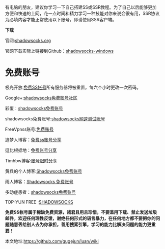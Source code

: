 有电脑的朋友，建议你学习一下自己搭建SS或SSR教程。为了自己以后能够更加方便和快速的上网，花一点时间和精力学习一种技能对你来说会很有用，SSR协议为必填内容才能正常使用以下账号，即请使用SSR客户端。

**下载**

官网:[shadowsocks.org](https://shadowsocks.org/en/index.html)

官网下载实际上链接到Github：[shadowsocks-windows](https://github.com/shadowsocks/shadowsocks-windows/releases)

# 免费账号



极光开放:[免费SS帐号](免费SS帐号)所有服务器将被重置，每六个小时更改一次密码。

Google+:[shadowsocks免费账号社区](https://plus.google.com/communities/104092405342699579599)

彩蛋：[shadowsocks免费账号](https://freessr.xyz/)

shadowsocks免费账号:[shadowsocks网速测试账号](http://sstest.cc/shadowsocks%E5%85%8D%E8%B4%B9%E8%B4%A6%E5%8F%B7/)   

FreeVpnss账号:[免费账号](https://get.freevpnss.me/#)

追梦人博客：[免费ss账号分享](http://dream.ren/ss.html)

逗比根据地：[免费账号分享](https://doub.bid/sszhfx)

Timhbw博客:[账号限时分享](https://www.huangbowei.com/archives/117.html)

黄兵的个人博客:[Shadowsocks免费账号](https://pdf-lib.org/Home/Details/782)

雨人博客：[Shadowsocks 免费账号](http://rainman.me/111.html)

多动症患者：[shadowsocks免费账号](https://www.mvper.cn/11.html)

TOP-YUN FREE :[SHADOWSOCKS](http://ss.top-yun.pw/index/index.html)



**免费SS帐号属于稀缺免费资源，诸君且用且珍惜，不要滥用下载、禁止发送垃圾邮件，欢迎任何理性反馈，谢绝任何形式的语言暴力，在任何地方都不要把你的问题随意丢给别人去为你承担，善用搜索引擎，学习的能力比解决问题的能力更重要！**



本文地址:https://github.com/gugejun/luan/wiki




